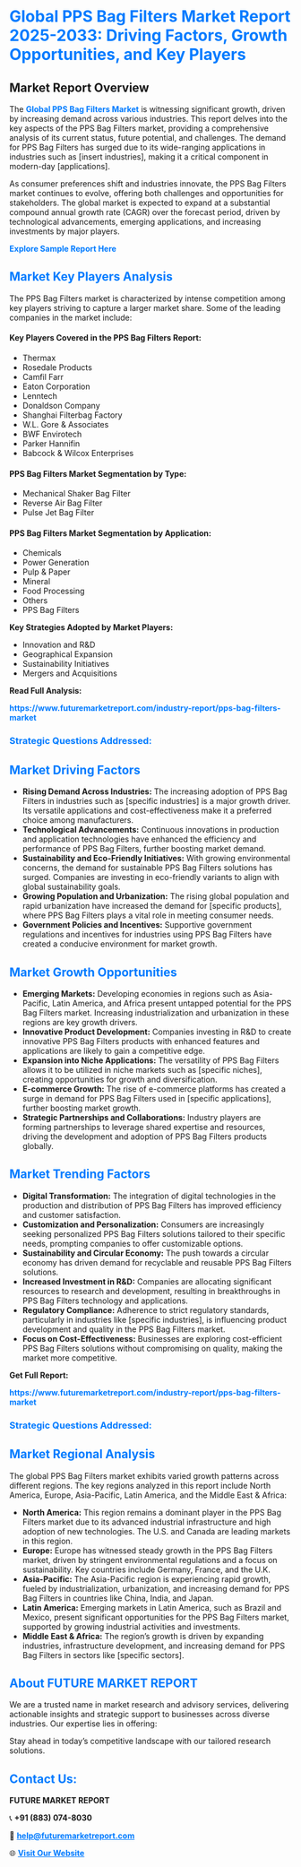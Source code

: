 <h1 style="color: #007BFF;">Global PPS Bag Filters Market Report 2025-2033: Driving Factors, Growth Opportunities, and Key Players</h1>

<section id="overview">
<h2>Market Report Overview</h2>
<p>The <a href="https://www.futuremarketreport.com/industry-report/pps-bag-filters-market" style="color: #007BFF; text-decoration: none;"><strong>Global PPS Bag Filters Market</strong></a> is witnessing significant growth, driven by increasing demand across various industries. This report delves into the key aspects of the PPS Bag Filters market, providing a comprehensive analysis of its current status, future potential, and challenges. The demand for PPS Bag Filters has surged due to its wide-ranging applications in industries such as [insert industries], making it a critical component in modern-day [applications].</p>
<p>As consumer preferences shift and industries innovate, the PPS Bag Filters market continues to evolve, offering both challenges and opportunities for stakeholders. The global market is expected to expand at a substantial compound annual growth rate (CAGR) over the forecast period, driven by technological advancements, emerging applications, and increasing investments by major players.</p>
</section>

<section id="overview">
<p><a href="https://www.futuremarketreport.com/request-sample/reportId=111071" style="color: #007BFF; text-decoration: none;"><strong>Explore Sample Report Here</strong></a></p>
</section>

<section id="key-players">
<h2 style="color: #007BFF;">Market Key Players Analysis</h2>
<p>The PPS Bag Filters market is characterized by intense competition among key players striving to capture a larger market share. Some of the leading companies in the market include:</p>
<h4>Key Players Covered in the PPS Bag Filters Report:</h4>
<ul><li>Thermax</li><li>Rosedale Products</li><li>Camfil Farr</li><li>Eaton Corporation</li><li>Lenntech</li><li>Donaldson Company</li><li>Shanghai Filterbag Factory</li><li>W.L. Gore &amp; Associates</li><li>BWF Envirotech</li><li>Parker Hannifin</li><li>Babcock &amp; Wilcox Enterprises</li></ul>
<h4>PPS Bag Filters Market Segmentation by Type:</h4>
<ul><li>Mechanical Shaker Bag Filter</li><li>Reverse Air Bag Filter</li><li>Pulse Jet Bag Filter</li></ul>

<h4>PPS Bag Filters Market Segmentation by Application:</h4>
<ul><li>Chemicals</li><li>Power Generation</li><li>Pulp &amp; Paper</li><li>Mineral</li><li>Food Processing</li><li>Others</li><li>PPS Bag Filters</li></ul>
<p><strong>Key Strategies Adopted by Market Players:</strong></p>
<ul>
<li>Innovation and R&D</li>
<li>Geographical Expansion</li>
<li>Sustainability Initiatives</li>
<li>Mergers and Acquisitions</li>
</ul>
</section>

<section>
<p><strong>Read Full Analysis: </strong></p><a href="https://www.futuremarketreport.com/industry-report/pps-bag-filters-market" style="color: #007BFF; text-decoration: none;"><strong>https://www.futuremarketreport.com/industry-report/pps-bag-filters-market</strong></a>
<h3 style="color: #007BFF;">Strategic Questions Addressed:</h3>
</section>

<section id="driving-factors">
<h2 style="color: #007BFF;">Market Driving Factors</h2>
<ul>
<li><strong>Rising Demand Across Industries:</strong> The increasing adoption of PPS Bag Filters in industries such as [specific industries] is a major growth driver. Its versatile applications and cost-effectiveness make it a preferred choice among manufacturers.</li>
<li><strong>Technological Advancements:</strong> Continuous innovations in production and application technologies have enhanced the efficiency and performance of PPS Bag Filters, further boosting market demand.</li>
<li><strong>Sustainability and Eco-Friendly Initiatives:</strong> With growing environmental concerns, the demand for sustainable PPS Bag Filters solutions has surged. Companies are investing in eco-friendly variants to align with global sustainability goals.</li>
<li><strong>Growing Population and Urbanization:</strong> The rising global population and rapid urbanization have increased the demand for [specific products], where PPS Bag Filters plays a vital role in meeting consumer needs.</li>
<li><strong>Government Policies and Incentives:</strong> Supportive government regulations and incentives for industries using PPS Bag Filters have created a conducive environment for market growth.</li>
</ul>
</section>

<section id="growth-opportunities">
<h2 style="color: #007BFF;">Market Growth Opportunities</h2>
<ul>
<li><strong>Emerging Markets:</strong> Developing economies in regions such as Asia-Pacific, Latin America, and Africa present untapped potential for the PPS Bag Filters market. Increasing industrialization and urbanization in these regions are key growth drivers.</li>
<li><strong>Innovative Product Development:</strong> Companies investing in R&D to create innovative PPS Bag Filters products with enhanced features and applications are likely to gain a competitive edge.</li>
<li><strong>Expansion into Niche Applications:</strong> The versatility of PPS Bag Filters allows it to be utilized in niche markets such as [specific niches], creating opportunities for growth and diversification.</li>
<li><strong>E-commerce Growth:</strong> The rise of e-commerce platforms has created a surge in demand for PPS Bag Filters used in [specific applications], further boosting market growth.</li>
<li><strong>Strategic Partnerships and Collaborations:</strong> Industry players are forming partnerships to leverage shared expertise and resources, driving the development and adoption of PPS Bag Filters products globally.</li>
</ul>
</section>

<section id="trending-factors">
<h2 style="color: #007BFF;">Market Trending Factors</h2>
<ul>
<li><strong>Digital Transformation:</strong> The integration of digital technologies in the production and distribution of PPS Bag Filters has improved efficiency and customer satisfaction.</li>
<li><strong>Customization and Personalization:</strong> Consumers are increasingly seeking personalized PPS Bag Filters solutions tailored to their specific needs, prompting companies to offer customizable options.</li>
<li><strong>Sustainability and Circular Economy:</strong> The push towards a circular economy has driven demand for recyclable and reusable PPS Bag Filters solutions.</li>
<li><strong>Increased Investment in R&D:</strong> Companies are allocating significant resources to research and development, resulting in breakthroughs in PPS Bag Filters technology and applications.</li>
<li><strong>Regulatory Compliance:</strong> Adherence to strict regulatory standards, particularly in industries like [specific industries], is influencing product development and quality in the PPS Bag Filters market.</li>
<li><strong>Focus on Cost-Effectiveness:</strong> Businesses are exploring cost-efficient PPS Bag Filters solutions without compromising on quality, making the market more competitive.</li>
</ul>
</section>

<section>
<p><strong>Get Full Report: </strong></p><a href="https://www.futuremarketreport.com/industry-report/pps-bag-filters-market" style="color: #007BFF; text-decoration: none;"><strong>https://www.futuremarketreport.com/industry-report/pps-bag-filters-market</strong></a>
<h3 style="color: #007BFF;">Strategic Questions Addressed:</h3>
</section>


<section id="regional-analysis">
<h2 style="color: #007BFF;">Market Regional Analysis</h2>
<p>The global PPS Bag Filters market exhibits varied growth patterns across different regions. The key regions analyzed in this report include North America, Europe, Asia-Pacific, Latin America, and the Middle East & Africa:</p>
<ul>
<li><strong>North America:</strong> This region remains a dominant player in the PPS Bag Filters market due to its advanced industrial infrastructure and high adoption of new technologies. The U.S. and Canada are leading markets in this region.</li>
<li><strong>Europe:</strong> Europe has witnessed steady growth in the PPS Bag Filters market, driven by stringent environmental regulations and a focus on sustainability. Key countries include Germany, France, and the U.K.</li>
<li><strong>Asia-Pacific:</strong> The Asia-Pacific region is experiencing rapid growth, fueled by industrialization, urbanization, and increasing demand for PPS Bag Filters in countries like China, India, and Japan.</li>
<li><strong>Latin America:</strong> Emerging markets in Latin America, such as Brazil and Mexico, present significant opportunities for the PPS Bag Filters market, supported by growing industrial activities and investments.</li>
<li><strong>Middle East & Africa:</strong> The region’s growth is driven by expanding industries, infrastructure development, and increasing demand for PPS Bag Filters in sectors like [specific sectors].</li>
</ul>
</section>

<footer>
<h2 style="color: #007BFF;">About FUTURE MARKET REPORT</h2>
<p>We are a trusted name in market research and advisory services, delivering actionable insights and strategic support to businesses across diverse industries. Our expertise lies in offering:</p>

<p>Stay ahead in today’s competitive landscape with our tailored research solutions.</p>

<h2 style="color: #007BFF;">Contact Us:</h2>
<p><strong>FUTURE MARKET REPORT</strong></p>
<p>📞 <strong>+91 (883) 074-8030</strong></p>
<p>📧 <strong><a href="mailto:help@futuremarketreport.com" style="color: #007BFF;">help@futuremarketreport.com</a></strong></p>
<p>🌐 <strong><a href="https://www.futuremarketreport.com/" style="color: #007BFF;">Visit Our Website</a></strong></p>
</footer>
